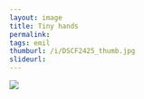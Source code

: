 ```yaml
---
layout: image
title: Tiny hands
permalink: 
tags: emil
thumburl: /i/DSCF2425_thumb.jpg
slideurl: 
---
```


![]({{site.url}}/i/DSCF2425_thumb.jpg)
